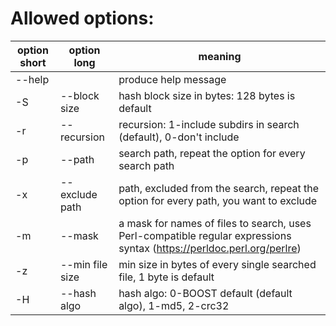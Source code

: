 # Allowed options:
| option short | option long     | meaning                                                                                                                               |
| ------------ | --------------- | ------------------------------------------------------------------------------------------------------------------------------------- |
| --help       |                 | produce help message                                                                                                                  |
| -S           | --block size    | hash block size in bytes: 128 bytes is default                                                                                        |
| -r           | --recursion     | recursion: 1-include subdirs in search (default), 0-don't include                                                                     |
| -p           | --path          | search path, repeat the option for every search path                                                                                  |
| -x           | --exclude path  | path, excluded from the search, repeat the option for every path, you want to exclude                                                 |
| -m           | --mask          | a mask for names of files to search, uses Perl-compatible regular expressions  syntax               (https://perldoc.perl.org/perlre) |
| -z           | --min file size | min size in bytes of every single searched file, 1 byte is default                                                                    |
| -H           | --hash algo     | hash algo: 0-BOOST default (default algo), 1-md5, 2-crc32                                                                             |
